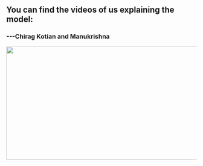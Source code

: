 ## You can find the videos of us explaining the model:

### ---Chirag Kotian and Manukrishna


[<img src="https://img.youtube.com/vi/xdkVECksw6o.jpg" width="600" height="300"
/>](https://www.youtube.com/watch?v=xdkVECksw6o)


